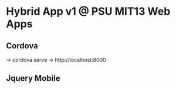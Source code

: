 # Hybrid App v1 @ PSU MIT13 Web Apps

## Cordova 
-> cordova serve
-> http://localhost:8000
## Jquery Mobile
